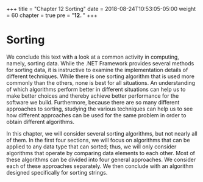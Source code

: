 +++
title = "Chapter 12 Sorting"
date = 2018-08-24T10:53:05-05:00
weight = 60
chapter = true
pre = "<b>12. </b>"
+++

# Sorting

We conclude this text with a look at a common activity in computing, namely, sorting data. While the .NET Framework provides several methods for sorting data, it is instructive to examine the implementation details of different techniques. While there is one sorting algorithm
that is used more commonly than the others, none is best for all
situations. An understanding of which algorithms perform better in
different situations can help us to make better choices and thereby
achieve better performance for the software we build. Furthermore,
because there are so many different approaches to sorting, studying the
various techniques can help us to see how different approaches can be
used for the same problem in order to obtain different algorithms.

In this chapter, we will consider several sorting algorithms, but not
nearly all of them. In the first four sections, we will focus on
algorithms that can be applied to any data type that can sorted; thus,
we will only consider algorithms that operate by comparing data elements
to each other. Most of these algorithms can be divided into four general
approaches. We consider each of these approaches separately. We then
conclude with an algorithm designed specifically for sorting strings.